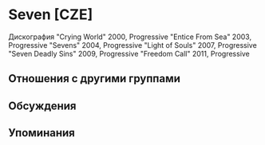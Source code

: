 # Seven [CZE]

Дискография
"Crying World" 2000, Progressive
"Entice From Sea" 2003, Progressive
"Sevens" 2004, Progressive
"Light of Souls" 2007, Progressive
"Seven Deadly Sins" 2009, Progressive
"Freedom Call" 2011, Progressive

## Отношения с другими группами


## Обсуждения


## Упоминания


